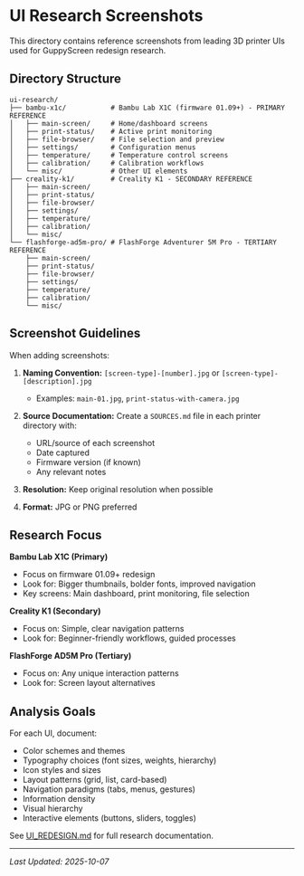 # UI Research Screenshots

This directory contains reference screenshots from leading 3D printer UIs used for GuppyScreen redesign research.

## Directory Structure

```
ui-research/
├── bambu-x1c/           # Bambu Lab X1C (firmware 01.09+) - PRIMARY REFERENCE
│   ├── main-screen/     # Home/dashboard screens
│   ├── print-status/    # Active print monitoring
│   ├── file-browser/    # File selection and preview
│   ├── settings/        # Configuration menus
│   ├── temperature/     # Temperature control screens
│   ├── calibration/     # Calibration workflows
│   └── misc/            # Other UI elements
├── creality-k1/         # Creality K1 - SECONDARY REFERENCE
│   ├── main-screen/
│   ├── print-status/
│   ├── file-browser/
│   ├── settings/
│   ├── temperature/
│   ├── calibration/
│   └── misc/
└── flashforge-ad5m-pro/ # FlashForge Adventurer 5M Pro - TERTIARY REFERENCE
    ├── main-screen/
    ├── print-status/
    ├── file-browser/
    ├── settings/
    ├── temperature/
    ├── calibration/
    └── misc/
```

## Screenshot Guidelines

When adding screenshots:

1. **Naming Convention:** `[screen-type]-[number].jpg` or `[screen-type]-[description].jpg`
   - Examples: `main-01.jpg`, `print-status-with-camera.jpg`

2. **Source Documentation:** Create a `SOURCES.md` file in each printer directory with:
   - URL/source of each screenshot
   - Date captured
   - Firmware version (if known)
   - Any relevant notes

3. **Resolution:** Keep original resolution when possible

4. **Format:** JPG or PNG preferred

## Research Focus

**Bambu Lab X1C (Primary)**
- Focus on firmware 01.09+ redesign
- Look for: Bigger thumbnails, bolder fonts, improved navigation
- Key screens: Main dashboard, print monitoring, file selection

**Creality K1 (Secondary)**
- Focus on: Simple, clear navigation patterns
- Look for: Beginner-friendly workflows, guided processes

**FlashForge AD5M Pro (Tertiary)**
- Focus on: Any unique interaction patterns
- Look for: Screen layout alternatives

## Analysis Goals

For each UI, document:
- Color schemes and themes
- Typography choices (font sizes, weights, hierarchy)
- Icon styles and sizes
- Layout patterns (grid, list, card-based)
- Navigation paradigms (tabs, menus, gestures)
- Information density
- Visual hierarchy
- Interactive elements (buttons, sliders, toggles)

See [UI_REDESIGN.md](../UI_REDESIGN.md) for full research documentation.

---

*Last Updated: 2025-10-07*
